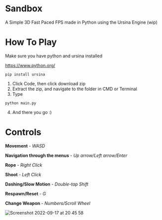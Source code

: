 # Sandbox
A Simple 3D Fast Paced FPS made in Python using the Ursina Engine (wip)

# How To Play

Make sure you have python and ursina installed

https://www.python.org/

```
pip install ursina
```

1. Click Code, then click download zip
2. Extract the zip, and navigate to the folder in CMD or Terminal
3. Type
```
python main.py
```
4. And there you go :)

# Controls

**Movement** - *WASD*

**Navigation through the menus** - *Up arrow/Left arrow/Enter*

**Rope** - *Right Click*

**Shoot** - *Left Click*

**Dashing/Slow Motion** - *Double-tap Shift*

**Respawn/Reset** - *G*

**Change Weapon** - *Numbers/Scroll Wheel*

![Screenshot 2022-09-17 at 20 45 58](https://user-images.githubusercontent.com/77012627/190874048-cac65b22-df04-4d05-b06f-1f60eebffe93.png)
